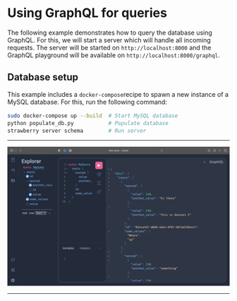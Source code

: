 # Using GraphQL for queries

The following example demonstrates how to query the database using GraphQL. For this, we will start a server which will handle all incoming requests. The server will be started on `http://localhost:8000` and the GraphQL playground will be available on `http://localhost:8000/graphql`.

## Database setup

This example includes a `docker-compose`recipe to spawn a new instance of a MySQL database. For this, run the following command:

```bash
sudo docker-compose up --build  # Start MySQL database
python populate_db.py           # Populate database
strawberry server schema        # Run server
```

------

![example](example.png)

------
